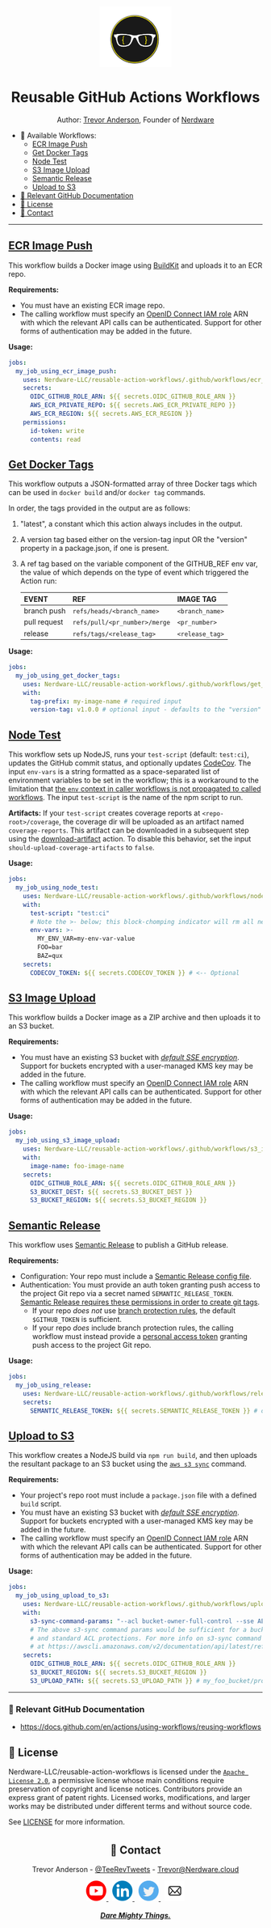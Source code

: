 <div align="center">
  <a href="https://github.com/Nerdware-LLC">
    <img src="https://github.com/Nerdware-LLC/.github/blob/main/profile/nerdware_logo.png" height="120" alt="Nerdware_Logo" />
  </a>
  <h1>Reusable GitHub Actions Workflows</h1>

Author: [Trevor Anderson](https://github.com/trevor-anderson), Founder of [Nerdware](https://github.com/Nerdware-LLC)

</div>

- 🚀 Available Workflows:
  - [ECR Image Push](#ecr-image-push)
  - [Get Docker Tags](#get-docker-tags)
  - [Node Test](#node-test)
  - [S3 Image Upload](#s3-image-upload)
  - [Semantic Release](#semantic-release)
  - [Upload to S3](#upload-to-s3)
- [📖 Relevant GitHub Documentation](#-relevant-github-documentation)
- [📝 License](#-license)
- [💬 Contact](#-contact)

---

## [ECR Image Push](/.github/workflows/ecr_image_push.yaml)

This workflow builds a Docker image using [BuildKit](https://github.com/moby/buildkit) and uploads it to an ECR repo.

**Requirements:**

- You must have an existing ECR image repo.
- The calling workflow must specify an [OpenID Connect IAM role](https://docs.aws.amazon.com/IAM/latest/UserGuide/id_roles_create_for-idp_oidc.html) ARN with which the relevant API calls can be authenticated. Support for other forms of authentication may be added in the future.

**Usage:**

```yaml
jobs:
  my_job_using_ecr_image_push:
    uses: Nerdware-LLC/reusable-action-workflows/.github/workflows/ecr_image_push.yaml@v1.3.0 # or "@main"
    secrets:
      OIDC_GITHUB_ROLE_ARN: ${{ secrets.OIDC_GITHUB_ROLE_ARN }}
      AWS_ECR_PRIVATE_REPO: ${{ secrets.AWS_ECR_PRIVATE_REPO }}
      AWS_ECR_REGION: ${{ secrets.AWS_ECR_REGION }}
    permissions:
      id-token: write
      contents: read
```

## [Get Docker Tags](/.github/workflows/get_docker_tags.yaml)

This workflow outputs a JSON-formatted array of three Docker tags which can be used in `docker build` and/or `docker tag` commands.

In order, the tags provided in the output are as follows:

1. "latest", a constant which this action always includes in the output.
2. A version tag based either on the version-tag input OR the "version" property in a package.json, if one is present.
3. A ref tag based on the variable component of the GITHUB_REF env var, the value of which depends on the type of event which triggered the Action run:

   | EVENT        | REF                           | IMAGE TAG       |
   | :----------- | :---------------------------- | :-------------- |
   | branch push  | `refs/heads/<branch_name>`    | `<branch_name>` |
   | pull request | `refs/pull/<pr_number>/merge` | `<pr_number>`   |
   | release      | `refs/tags/<release_tag>`     | `<release_tag>` |

**Usage:**

```yaml
jobs:
  my_job_using_get_docker_tags:
    uses: Nerdware-LLC/reusable-action-workflows/.github/workflows/get_docker_tags.yaml@v1.3.0 # or "@main"
    with:
      tag-prefix: my-image-name # required input
      version-tag: v1.0.0 # optional input - defaults to the "version" specified in package.json
```

## [Node Test](/.github/workflows/node_test.yaml)

This workflow sets up NodeJS, runs your `test-script` (default: `test:ci`), updates the GitHub commit status, and optionally updates [CodeCov](https://about.codecov.io/). The input `env-vars` is a string formatted as a space-separated list of environment variables to be set in the workflow; this is a workaround to the limitation that [the `env` context in caller workflows is not propagated to called workflows](https://docs.github.com/en/actions/using-workflows/reusing-workflows#limitations). The input `test-script` is the name of the npm script to run.

**Artifacts:**
If your `test-script` creates coverage reports at `<repo-root>/coverage`, the coverage dir will be uploaded as an artifact named `coverage-reports`. This artifact can be downloaded in a subsequent step using the [download-artifact](https://github.com/actions/download-artifact) action. To disable this behavior, set the input `should-upload-coverage-artifacts` to `false`.

**Usage:**

```yaml
jobs:
  my_job_using_node_test:
    uses: Nerdware-LLC/reusable-action-workflows/.github/workflows/node_test.yaml@v1.3.0 # or "@main"
    with:
      test-script: "test:ci"
      # Note the >- below; this block-chomping indicator will rm all newline chars, and separate each line by a space.
      env-vars: >-
        MY_ENV_VAR=my-env-var-value
        FOO=bar
        BAZ=qux
    secrets:
      CODECOV_TOKEN: ${{ secrets.CODECOV_TOKEN }} # <-- Optional
```

## [S3 Image Upload](/.github/workflows/s3_image_upload.yaml)

This workflow builds a Docker image as a ZIP archive and then uploads it to an S3 bucket.

**Requirements:**

- You must have an existing S3 bucket with [_default SSE encryption_](https://docs.aws.amazon.com/AmazonS3/latest/userguide/bucket-encryption.html). Support for buckets encrypted with a user-managed KMS key may be added in the future.
- The calling workflow must specify an [OpenID Connect IAM role](https://docs.aws.amazon.com/IAM/latest/UserGuide/id_roles_create_for-idp_oidc.html) ARN with which the relevant API calls can be authenticated. Support for other forms of authentication may be added in the future.

**Usage:**

```yaml
jobs:
  my_job_using_s3_image_upload:
    uses: Nerdware-LLC/reusable-action-workflows/.github/workflows/s3_image_upload.yaml@v1.3.0 # or "@main"
    with:
      image-name: foo-image-name
    secrets:
      OIDC_GITHUB_ROLE_ARN: ${{ secrets.OIDC_GITHUB_ROLE_ARN }}
      S3_BUCKET_DEST: ${{ secrets.S3_BUCKET_DEST }}
      S3_BUCKET_REGION: ${{ secrets.S3_BUCKET_REGION }}
```

## [Semantic Release](/.github/workflows/release.yaml)

This workflow uses [Semantic Release](https://github.com/semantic-release/semantic-release) to publish a GitHub release.

**Requirements:**

- Configuration: Your repo must include a [Semantic Release config file](https://github.com/semantic-release/semantic-release/blob/master/docs/usage/configuration.md#configuration).
- Authentication: You must provide an auth token granting push access to the project Git repo via a secret named `SEMANTIC_RELEASE_TOKEN`. [Semantic Release requires these permissions in order to create git tags](https://github.com/semantic-release/semantic-release/blob/master/docs/usage/ci-configuration.md#authentication).
  - If your repo _does not_ use [branch protection rules](https://docs.github.com/en/repositories/configuring-branches-and-merges-in-your-repository/managing-protected-branches/about-protected-branches), the default `$GITHUB_TOKEN` is sufficient.
  - If your repo _does_ include branch protection rules, the calling workflow must instead provide a [personal access token](https://docs.github.com/en/authentication/keeping-your-account-and-data-secure/managing-your-personal-access-tokens) granting push access to the project Git repo.

**Usage:**

```yaml
jobs:
  my_job_using_release:
    uses: Nerdware-LLC/reusable-action-workflows/.github/workflows/release.yaml@v1.3.0 # or "@main"
    secrets:
      SEMANTIC_RELEASE_TOKEN: ${{ secrets.SEMANTIC_RELEASE_TOKEN }} # or $GITHUB_TOKEN (see above requirements)
```

## [Upload to S3](/.github/workflows/upload_to_s3.yaml)

This workflow creates a NodeJS build via `npm run build`, and then uploads the resultant package to an S3 bucket using the [`aws s3 sync`](https://awscli.amazonaws.com/v2/documentation/api/latest/reference/s3/sync.html) command.

**Requirements:**

- Your project's repo root must include a `package.json` file with a defined `build` script.
- You must have an existing S3 bucket with [_default SSE encryption_](https://docs.aws.amazon.com/AmazonS3/latest/userguide/bucket-encryption.html). Support for buckets encrypted with a user-managed KMS key may be added in the future.
- The calling workflow must specify an [OpenID Connect IAM role](https://docs.aws.amazon.com/IAM/latest/UserGuide/id_roles_create_for-idp_oidc.html) ARN with which the relevant API calls can be authenticated. Support for other forms of authentication may be added in the future.

**Usage:**

```yaml
jobs:
  my_job_using_upload_to_s3:
    uses: Nerdware-LLC/reusable-action-workflows/.github/workflows/upload_to_s3.yaml@v1.3.0 # or "@main"
    with:
      s3-sync-command-params: "--acl bucket-owner-full-control --sse AES256"
      # The above s3-sync command params would be sufficient for a bucket with default SSE encryption
      # and standard ACL protections. For more info on s3-sync command options, see the documentation
      # at https://awscli.amazonaws.com/v2/documentation/api/latest/reference/s3/sync.html#options
    secrets:
      OIDC_GITHUB_ROLE_ARN: ${{ secrets.OIDC_GITHUB_ROLE_ARN }}
      S3_BUCKET_REGION: ${{ secrets.S3_BUCKET_REGION }}
      S3_UPLOAD_PATH: ${{ secrets.S3_UPLOAD_PATH }} # my_foo_bucket/production
```

---

### 📖 Relevant GitHub Documentation

- https://docs.github.com/en/actions/using-workflows/reusing-workflows

## 📝 License

Nerdware-LLC/reusable-action-workflows is licensed under the [`Apache License 2.0`](/LICENSE), a permissive license whose main conditions require preservation of copyright and license notices. Contributors provide an express grant of patent rights. Licensed works, modifications, and larger works may be distributed under different terms and without source code.

See [LICENSE](/LICENSE) for more information.

<div align="center" style="margin-top:35px;">

## 💬 Contact

Trevor Anderson - [@TeeRevTweets](https://twitter.com/teerevtweets) - [Trevor@Nerdware.cloud](mailto:Trevor@Nerdware.cloud)

  <a href="https://www.youtube.com/channel/UCguSCK_j1obMVXvv-DUS3ng">
    <img src="./.github/assets/YouTube_icon_circle.svg" height="40" />
  </a>
  &nbsp;
  <a href="https://www.linkedin.com/in/trevor-anderson-3a3b0392/">
    <img src="./.github/assets/LinkedIn_icon_circle.svg" height="40" />
  </a>
  &nbsp;
  <a href="https://twitter.com/TeeRevTweets">
    <img src="./.github/assets/Twitter_icon_circle.svg" height="40" />
  </a>
  &nbsp;
  <a href="mailto:Trevor@Nerdware.cloud">
    <img src="./.github/assets/email_icon_circle.svg" height="40" />
  </a>
  <br><br>

  <a href="https://daremightythings.co/">
    <strong><i>Dare Mighty Things.</i></strong>
  </a>

</div>

<!-- LINKS -->

[pre-commit-shield]: https://img.shields.io/badge/pre--commit-33A532.svg?logo=pre-commit&logoColor=F8B424&labelColor=gray
[semantic-shield]: https://img.shields.io/badge/%20%20%F0%9F%93%A6%F0%9F%9A%80-semantic--release-E10079.svg
[semantic-gh-action-url]: https://github.com/cycjimmy/semantic-release-action
[license-shield]: https://img.shields.io/badge/license-Proprietary-000080.svg?labelColor=gray
[gh-action-docs-url]: https://docs.github.com/en/actions/security-guides/encrypted-secrets
[gh-pat-docs-url]: https://docs.github.com/en/authentication/keeping-your-account-and-data-secure/creating-a-personal-access-token

